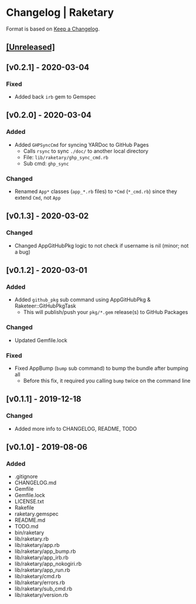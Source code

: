 # Changelog | Raketary

Format is based on [Keep a Changelog](https://keepachangelog.com/en/1.0.0/).

## [[Unreleased]](https://github.com/esotericpig/raketary/compare/v0.2.1...master)

## [v0.2.1] - 2020-03-04
### Fixed
- Added back `irb` gem to Gemspec

## [v0.2.0] - 2020-03-04
### Added
- Added `GHPSyncCmd` for syncing YARDoc to GitHub Pages
    - Calls `rsync` to sync `./doc/` to another local directory
    - File: `lib/raketary/ghp_sync_cmd.rb`
    - Sub cmd: `ghp_sync`

### Changed
- Renamed `App*` classes (`app_*.rb` files) to `*Cmd` (`*_cmd.rb`) since they extend `Cmd`, not `App`

## [v0.1.3] - 2020-03-02
### Changed
- Changed AppGitHubPkg logic to not check if username is nil (minor; not a bug)

## [v0.1.2] - 2020-03-01
### Added
- Added `github_pkg` sub command using AppGitHubPkg & Raketeer::GitHubPkgTask
    - This will publish/push your `pkg/*.gem` release(s) to GitHub Packages

### Changed
- Updated Gemfile.lock

### Fixed
- Fixed AppBump (`bump` sub command) to bump the bundle after bumping all
    - Before this fix, it required you calling `bump` twice on the command line

## [v0.1.1] - 2019-12-18
### Changed
- Added more info to CHANGELOG, README, TODO

## [v0.1.0] - 2019-08-06
### Added
- .gitignore
- CHANGELOG.md
- Gemfile
- Gemfile.lock
- LICENSE.txt
- Rakefile
- raketary.gemspec
- README.md
- TODO.md
- bin/raketary
- lib/raketary.rb
- lib/raketary/app.rb
- lib/raketary/app_bump.rb
- lib/raketary/app_irb.rb
- lib/raketary/app_nokogiri.rb
- lib/raketary/app_run.rb
- lib/raketary/cmd.rb
- lib/raketary/errors.rb
- lib/raketary/sub_cmd.rb
- lib/raketary/version.rb
